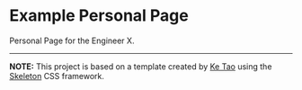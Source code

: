 # Example Personal Page

Personal Page for the Engineer X.

<hr/>

**NOTE:** This project is based on a template created by [Ke Tao](http://www.ktao.nl/) using the [Skeleton](http://www.getskeleton.com/) CSS framework.